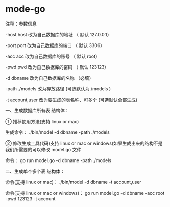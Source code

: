 # mode-go

注释：参数信息

-host host 改为自己数据库的地址  （ 默认 127.0.0.1）

-port port 改为自己数据库的端口  （ 默认 3306）

-acc acc 改为自己数据库的账号  （ 默认 root）

-pwd pwd 改为自己数据库的密码  （ 默认 123123）

-d dbname 改为自己数据库的名称  （必填）

-path ./models 改为存放路径   (可选默认为./models )

-t  account,user 改为要生成的表名称、可多个  (可选默认全部生成)



一、生成数据库所有表 结构体：

① 推荐使用方法(支持 linux or mac)

生成命令： ./bin/model -d dbname  -path ./models


② 修改生成工具代码(支持 linux or mac or windows)如果生成出来的结构不是我们所需要的可以修改 model.go 文件

命令： go run model.go -d dbname -path ./models

二、生成单个多个表 结构体：

命令(支持 linux or mac)： ./bin/model -d dbname -t account,user


命令(支持 linux or mac or windows)： go run model.go -d dbname -acc root -pwd 123123 -t account